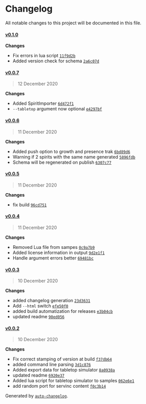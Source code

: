 # Changelog

All notable changes to this project will be documented in this file.


#### [v0.1.0](https://github.com/LokiMidgard/spirit-island-renderer/compare/v0.0.7...v0.1.0)





**Changes**  

- Fix errors in lua script [`11f9d2b`](https://github.com/LokiMidgard/spirit-island-renderer/commit/11f9d2bf49f15027c53c168299e967d461db03c6)
- Added version check for schema [`2a6c07d`](https://github.com/LokiMidgard/spirit-island-renderer/commit/2a6c07d441b2d60cd4006f727ef1b732832268fd)



#### [v0.0.7](https://github.com/LokiMidgard/spirit-island-renderer/compare/v0.0.6...v0.0.7)

> 12 December 2020




**Changes**  

- Added SpiritImporter [`6d472f1`](https://github.com/LokiMidgard/spirit-island-renderer/commit/6d472f19a5a0510cd33a90e1d772151983f71797)
- `--tabletop` argument now optional [`e4297bf`](https://github.com/LokiMidgard/spirit-island-renderer/commit/e4297bfd97124dd6d74268d2281ee010a9818ac3)



#### [v0.0.6](https://github.com/LokiMidgard/spirit-island-renderer/compare/v0.0.5...v0.0.6)

> 11 December 2020




**Changes**  

- Added push option to growth and presence trak [`6bd89d6`](https://github.com/LokiMidgard/spirit-island-renderer/commit/6bd89d6f1727adb02247565e05027517ed66c176)
- Warning if 2 spirits with the same name generated [`5896fdb`](https://github.com/LokiMidgard/spirit-island-renderer/commit/5896fdbbd030899ed8b63c2fd15dd2a748087f63)
- Schema will be regenerated on publish [`6307c77`](https://github.com/LokiMidgard/spirit-island-renderer/commit/6307c77ed85272165287f995a895e9e7a886c4a2)



#### [v0.0.5](https://github.com/LokiMidgard/spirit-island-renderer/compare/v0.0.4...v0.0.5)

> 11 December 2020




**Changes**  

- fix build [`96cd751`](https://github.com/LokiMidgard/spirit-island-renderer/commit/96cd751f2e21025c0bd224c447bc1bfb741d6a86)



#### [v0.0.4](https://github.com/LokiMidgard/spirit-island-renderer/compare/v0.0.3...v0.0.4)

> 11 December 2020




**Changes**  

- Removed Lua file from sampes [`0c9a7b9`](https://github.com/LokiMidgard/spirit-island-renderer/commit/0c9a7b9061e7b34b1094101f71a4ca27d56b8435)
- Added license information in output [`9d2e1f1`](https://github.com/LokiMidgard/spirit-island-renderer/commit/9d2e1f17b29667d9aa181e21ebd9724524b76663)
- Handle argument errors better [`69481bc`](https://github.com/LokiMidgard/spirit-island-renderer/commit/69481bc96238e16f5be99cae13f5fcb4e784d6f4)



#### [v0.0.3](https://github.com/LokiMidgard/spirit-island-renderer/compare/v0.0.2...v0.0.3)

> 10 December 2020




**Changes**  

- added changelog generation [`23d3631`](https://github.com/LokiMidgard/spirit-island-renderer/commit/23d36310cdf80eb193e7c84ad16c1e879ba82583)
- Add `--html` switch [`efe50f0`](https://github.com/LokiMidgard/spirit-island-renderer/commit/efe50f0c07552c2cbcabd59e781d54ed9893f3e9)
- added build automatization for releases [`e3b04cb`](https://github.com/LokiMidgard/spirit-island-renderer/commit/e3b04cb1c6fe6ee21776fcbc0cd2e3d1d1ae79e8)
- updated readme [`90ed056`](https://github.com/LokiMidgard/spirit-island-renderer/commit/90ed0569fc073f4fdf1949bc551429071ec194b0)



#### [v0.0.2](https://github.com/LokiMidgard/spirit-island-renderer/compare/v0.0.1...v0.0.2)

> 10 December 2020




**Changes**  

- Fix correct stamping of version at build [`f37db64`](https://github.com/LokiMidgard/spirit-island-renderer/commit/f37db644287ad7c4ec2085d1425b2583cfdac9ca)
- added command line parsing [`3d1c876`](https://github.com/LokiMidgard/spirit-island-renderer/commit/3d1c8768c1598da33a3574dc640e5e8bd36fae08)
- Added export data for tabletop simulator [`8a0938a`](https://github.com/LokiMidgard/spirit-island-renderer/commit/8a0938a187b36048827efb0f402b3fbb3a3667a9)
- updated readme [`6920e37`](https://github.com/LokiMidgard/spirit-island-renderer/commit/6920e37bb4c013e703c44778518af6cd45861487)
- Added lua script for tabletop simulator to samples [`062e6e1`](https://github.com/LokiMidgard/spirit-island-renderer/commit/062e6e1ecd0ecd27e38015c305361d61557209ca)
- add random port for servinc content [`f0c3b14`](https://github.com/LokiMidgard/spirit-island-renderer/commit/f0c3b1439cbba9c6ca3e0de26ba9f05f72cdf09d)



Generated by [`auto-changelog`](https://github.com/CookPete/auto-changelog).

